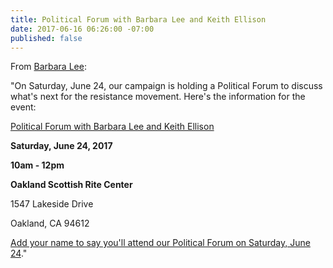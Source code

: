 ```yaml
---
title: Political Forum with Barbara Lee and Keith Ellison
date: 2017-06-16 06:26:00 -07:00
published: false
---
```


From [Barbara Lee](https://go.barbaraleeforcongress.org/page/s/political-forum?source=em170616):

"On Saturday, June 24, our campaign is holding a Political Forum to discuss what's next for the resistance movement. Here's the information for the event:

[Political Forum with Barbara Lee and Keith Ellison](https://go.barbaraleeforcongress.org/page/s/political-forum?source=em170616)

**Saturday, June 24, 2017**

**10am - 12pm**

**Oakland Scottish Rite Center**

1547 Lakeside Drive

Oakland, CA 94612

[Add your name to say you'll attend our Political Forum on Saturday, June 24](https://go.barbaraleeforcongress.org/page/s/political-forum?source=em170616)."

